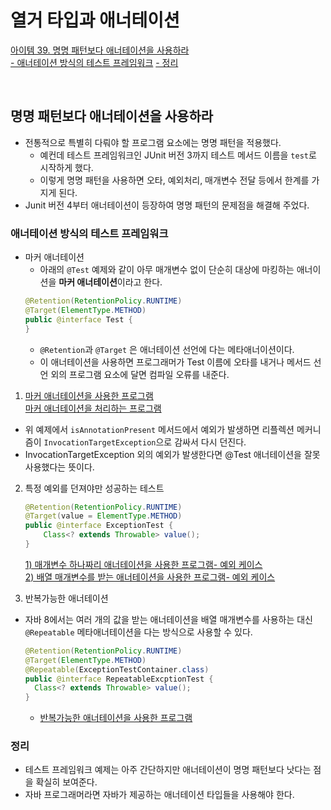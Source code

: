 # 열거 타입과 애너테이션

[아이템 39. 명명 패턴보다 애너테이션을 사용하라](#명명-패턴보다-애너테이션을-사용하라)  
[- 애너테이션 방식의 테스트 프레임워크](#애너테이션-방식의-테스트-프레임워크)
[- 정리](#정리)

<br>

## 명명 패턴보다 애너테이션을 사용하라
- 전통적으로 특별히 다뤄야 할 프로그램 요소에는 명명 패턴을 적용했다.
  - 예컨데 테스트 프레임워크인 JUnit 버전 3까지 테스트 메서드 이름을 `test`로 시작하게 했다.
  - 이렇게 명명 패턴을 사용하면 오타, 예외처리, 매개변수 전달 등에서 한계를 가지게 된다.
- Junit 버전 4부터 애너테이션이 등장하여 명명 패턴의 문제점을 해결해 주었다.

### 애너테이션 방식의 테스트 프레임워크
- 마커 애너테이션
  - 아래의 `@Test` 예제와 같이 아무 매개변수 없이 단순히 대상에 마킹하는 애너이션을 **마커 애너테이션**이라고 한다.
  ```java
  @Retention(RetentionPolicy.RUNTIME)
  @Target(ElementType.METHOD)
  public @interface Test {
  }
  ```
  - `@Retention`과 `@Target` 은 애너테이션 선언에 다는 메타애너이션이다.
  - 이 애너테이션을 사용하면 프로그래머가 Test 이름에 오타를 내거나 메서드 선언 외의 프로그램 요소에 달면 컴파일 오류를 내준다.


1. [마커 애너테이션을 사용한 프로그램](../../src/main/java/study/heejin/chapter6/item39/Sample.java)  
   [마커 애너테이션을 처리하는 프로그램](../../src/main/java/study/heejin/chapter6/item39/RunTests.java)
  - 위 예제에서 `isAnnotationPresent` 메서드에서 예외가 발생하면 리플렉션 메커니즘이 `InvocationTargetException`으로 감싸서 다시 던진다.
  - InvocationTargetException 외의 예외가 발생한다면 @Test 애너테이션을 잘못 사용했다는 뜻이다. 


2. 특정 예외를 던져야만 성공하는 테스트
    ```java
    @Retention(RetentionPolicy.RUNTIME)
    @Target(value = ElementType.METHOD)
    public @interface ExceptionTest {
        Class<? extends Throwable> value();
    }
    ```
    [1) 매개변수 하나짜리 애너테이션을 사용한 프로그램- 예외 케이스](../../src/main/java/study/heejin/chapter6/item39/SampleEx.java)  
    [2) 배열 매개변수를 받는 애너테이션을 사용한 프로그램- 예외 케이스](../../src/main/java/study/heejin/chapter6/item39/SampleExArray.java)


3. 반복가능한 애너테이션
- 자바 8에서는 여러 개의 값을 받는 애너테이션을 배열 매개변수를 사용하는 대신 `@Repeatable` 메타애너테이션을 다는 방식으로 사용할 수 있다.
  ```java
  @Retention(RetentionPolicy.RUNTIME)
  @Target(ElementType.METHOD)
  @Repeatable(ExceptionTestContainer.class)
  public @interface RepeatableExcptionTest {
    Class<? extends Throwable> value();
  }
  ```
  - [반복가능한 애너테이션을 사용한 프로그램](../../src/main/java/study/heejin/chapter6/item39/SampleRepeatable.java)


### 정리
- 테스트 프레임워크 예제는 아주 간단하지만 애너테이션이 명명 패턴보다 낫다는 점을 확실히 보여준다.
- 자바 프로그래머라면 자바가 제공하는 애너테이션 타입들을 사용해야 한다.